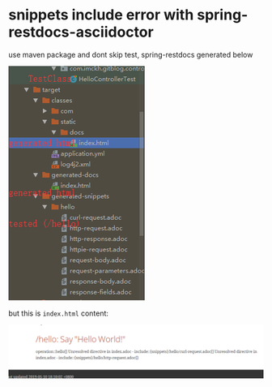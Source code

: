 # snippets include error with spring-restdocs-asciidoctor

use maven package and dont skip test, spring-restdocs generated below

![](error.png)

but this is `index.html` content:

![](html.png)
